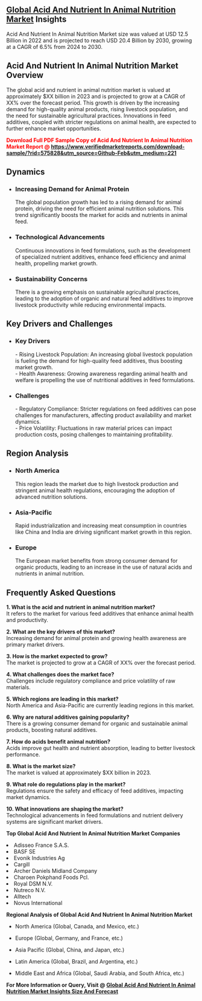 <h2><a href="https://www.verifiedmarketreports.com/download-sample/?rid=575828&amp;utm_source=Github&amp;utm_medium=221" target="_blank">Global Acid And Nutrient In Animal Nutrition Market</a> Insights</h2><p>Acid And Nutrient In Animal Nutrition Market size was valued at USD 12.5 Billion in 2022 and is projected to reach USD 20.4 Billion by 2030, growing at a CAGR of 6.5% from 2024 to 2030.</p><p> <h2>Acid And Nutrient In Animal Nutrition Market Overview</h2> <p>The global acid and nutrient in animal nutrition market is valued at approximately $XX billion in 2023 and is projected to grow at a CAGR of XX% over the forecast period. This growth is driven by the increasing demand for high-quality animal products, rising livestock population, and the need for sustainable agricultural practices. Innovations in feed additives, coupled with stricter regulations on animal health, are expected to further enhance market opportunities.</p> <p><strong><p><span class=""><span style="color: #ff0000;"><strong>Download Full PDF Sample Copy of Acid And Nutrient In Animal Nutrition Market Report</strong> @ </span><a href="https://www.verifiedmarketreports.com/download-sample/?rid=575828&amp;utm_source=Github-Feb&amp;utm_medium=221" target="_blank">https://www.verifiedmarketreports.com/download-sample/?rid=575828&amp;utm_source=Github-Feb&amp;utm_medium=221</a></span></p></strong></p> <h2>Dynamics</h2> <ul> <li><h3>Increasing Demand for Animal Protein</h3> The global population growth has led to a rising demand for animal protein, driving the need for efficient animal nutrition solutions. This trend significantly boosts the market for acids and nutrients in animal feed.</li> <li><h3>Technological Advancements</h3> Continuous innovations in feed formulations, such as the development of specialized nutrient additives, enhance feed efficiency and animal health, propelling market growth.</li> <li><h3>Sustainability Concerns</h3> There is a growing emphasis on sustainable agricultural practices, leading to the adoption of organic and natural feed additives to improve livestock productivity while reducing environmental impacts.</li> </ul> <h2>Key Drivers and Challenges</h2> <ul> <li><h3>Key Drivers</h3> - Rising Livestock Population: An increasing global livestock population is fueling the demand for high-quality feed additives, thus boosting market growth.<br> - Health Awareness: Growing awareness regarding animal health and welfare is propelling the use of nutritional additives in feed formulations.</li> <li><h3>Challenges</h3> - Regulatory Compliance: Stricter regulations on feed additives can pose challenges for manufacturers, affecting product availability and market dynamics.<br> - Price Volatility: Fluctuations in raw material prices can impact production costs, posing challenges to maintaining profitability.</li> </ul> <h2>Region Analysis</h2> <ul> <li><h3>North America</h3> This region leads the market due to high livestock production and stringent animal health regulations, encouraging the adoption of advanced nutrition solutions.</li> <li><h3>Asia-Pacific</h3> Rapid industrialization and increasing meat consumption in countries like China and India are driving significant market growth in this region.</li> <li><h3>Europe</h3> The European market benefits from strong consumer demand for organic products, leading to an increase in the use of natural acids and nutrients in animal nutrition.</li> </ul> <h2>Frequently Asked Questions</h2> <p><strong>1. What is the acid and nutrient in animal nutrition market?</strong><br> It refers to the market for various feed additives that enhance animal health and productivity.</p> <p><strong>2. What are the key drivers of this market?</strong><br> Increasing demand for animal protein and growing health awareness are primary market drivers.</p> <p><strong>3. How is the market expected to grow?</strong><br> The market is projected to grow at a CAGR of XX% over the forecast period.</p> <p><strong>4. What challenges does the market face?</strong><br> Challenges include regulatory compliance and price volatility of raw materials.</p> <p><strong>5. Which regions are leading in this market?</strong><br> North America and Asia-Pacific are currently leading regions in this market.</p> <p><strong>6. Why are natural additives gaining popularity?</strong><br> There is a growing consumer demand for organic and sustainable animal products, boosting natural additives.</p> <p><strong>7. How do acids benefit animal nutrition?</strong><br> Acids improve gut health and nutrient absorption, leading to better livestock performance.</p> <p><strong>8. What is the market size?</strong><br> The market is valued at approximately $XX billion in 2023.</p> <p><strong>9. What role do regulations play in the market?</strong><br> Regulations ensure the safety and efficacy of feed additives, impacting market dynamics.</p> <p><strong>10. What innovations are shaping the market?</strong><br> Technological advancements in feed formulations and nutrient delivery systems are significant market drivers.</p> </p><p><strong>Top Global Acid And Nutrient In Animal Nutrition Market Companies</strong></p><div data-test-id=""><p><li>Adisseo France S.A.S.</li><li> BASF SE</li><li> Evonik Industries Ag</li><li> Cargill</li><li> Archer Daniels Midland Company</li><li> Charoen Pokphand Foods Pcl.</li><li> Royal DSM N.V.</li><li> Nutreco N.V.</li><li> Alltech</li><li> Novus International</li></p><div><strong>Regional Analysis of&nbsp;Global Acid And Nutrient In Animal Nutrition Market</strong></div><ul><li dir="ltr"><p dir="ltr">North America&nbsp;(Global, Canada, and Mexico, etc.)</p></li><li dir="ltr"><p dir="ltr">Europe (Global, Germany, and France, etc.)</p></li><li dir="ltr"><p dir="ltr">Asia Pacific&nbsp;(Global, China, and Japan, etc.)</p></li><li dir="ltr"><p dir="ltr">Latin America&nbsp;(Global, Brazil, and Argentina, etc.)</p></li><li dir="ltr">Middle East and Africa&nbsp;(Global, Saudi Arabia, and South Africa, etc.)</li></ul><p><strong>For More Information or Query, Visit @&nbsp;</strong><strong><a href="https://www.verifiedmarketreports.com/product/acid-and-nutrient-in-animal-nutrition-market/?utm_source=Github&amp;utm_medium=221" target="_blank">Global Acid And Nutrient In Animal Nutrition Market Insights Size And Forecast</a></strong></p></div>
